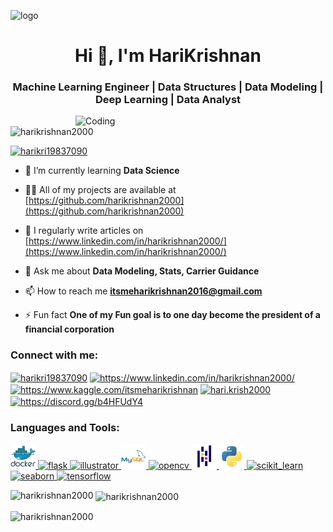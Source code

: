 ![logo](https://nodusanalytics.com/wp-content/uploads/2021/03/bi-dashboard-for-website.gif)
<h1 align="center">Hi 👋, I'm HariKrishnan</h1>
<h3 align="center">Machine Learning Engineer | Data Structures | Data Modeling | Deep Learning | Data Analyst</h3>
<img align="right" alt="Coding" width="400" src="https://indoanalytica.com/static/images/data-science-2.gif">
<p align="left"> <img src="https://komarev.com/ghpvc/?username=harikrishnan2000&label=Profile%20views&color=0e75b6&style=flat" alt="harikrishnan2000" /> </p>

<p align="left"> <a href="https://twitter.com/harikri19837090" target="blank"><img src="https://img.shields.io/twitter/follow/harikri19837090?logo=twitter&style=for-the-badge" alt="harikri19837090" /></a> </p>

- 🌱 I’m currently learning **Data Science**

- 👨‍💻 All of my projects are available at [https://github.com/harikrishnan2000](https://github.com/harikrishnan2000)

- 📝 I regularly write articles on [https://www.linkedin.com/in/harikrishnan2000/](https://www.linkedin.com/in/harikrishnan2000/)

- 💬 Ask me about **Data Modeling, Stats, Carrier Guidance**

- 📫 How to reach me **itsmeharikrishnan2016@gmail.com**

- ⚡ Fun fact **One of my Fun goal is to one day become the president of a financial corporation**

<h3 align="left">Connect with me:</h3>
<p align="left">
<a href="https://twitter.com/harikri19837090" target="blank"><img align="center" src="https://raw.githubusercontent.com/rahuldkjain/github-profile-readme-generator/master/src/images/icons/Social/twitter.svg" alt="harikri19837090" height="30" width="40" /></a>
<a href="https://linkedin.com/in/https://www.linkedin.com/in/harikrishnan2000/" target="blank"><img align="center" src="https://raw.githubusercontent.com/rahuldkjain/github-profile-readme-generator/master/src/images/icons/Social/linked-in-alt.svg" alt="https://www.linkedin.com/in/harikrishnan2000/" height="30" width="40" /></a>
<a href="https://kaggle.com/https://www.kaggle.com/itsmeharikrishnan" target="blank"><img align="center" src="https://raw.githubusercontent.com/rahuldkjain/github-profile-readme-generator/master/src/images/icons/Social/kaggle.svg" alt="https://www.kaggle.com/itsmeharikrishnan" height="30" width="40" /></a>
<a href="https://instagram.com/hari.krish2000" target="blank"><img align="center" src="https://raw.githubusercontent.com/rahuldkjain/github-profile-readme-generator/master/src/images/icons/Social/instagram.svg" alt="hari.krish2000" height="30" width="40" /></a>
<a href="https://discord.gg/https://discord.gg/b4HFUdY4" target="blank"><img align="center" src="https://raw.githubusercontent.com/rahuldkjain/github-profile-readme-generator/master/src/images/icons/Social/discord.svg" alt="https://discord.gg/b4HFUdY4" height="30" width="40" /></a>
</p>

<h3 align="left">Languages and Tools:</h3>
<p align="left"> <a href="https://www.docker.com/" target="_blank" rel="noreferrer"> <img src="https://raw.githubusercontent.com/devicons/devicon/master/icons/docker/docker-original-wordmark.svg" alt="docker" width="40" height="40"/> </a> <a href="https://flask.palletsprojects.com/" target="_blank" rel="noreferrer"> <img src="https://www.vectorlogo.zone/logos/pocoo_flask/pocoo_flask-icon.svg" alt="flask" width="40" height="40"/> </a> <a href="https://www.adobe.com/in/products/illustrator.html" target="_blank" rel="noreferrer"> <img src="https://www.vectorlogo.zone/logos/adobe_illustrator/adobe_illustrator-icon.svg" alt="illustrator" width="40" height="40"/> </a> <a href="https://www.mysql.com/" target="_blank" rel="noreferrer"> <img src="https://raw.githubusercontent.com/devicons/devicon/master/icons/mysql/mysql-original-wordmark.svg" alt="mysql" width="40" height="40"/> </a> <a href="https://opencv.org/" target="_blank" rel="noreferrer"> <img src="https://www.vectorlogo.zone/logos/opencv/opencv-icon.svg" alt="opencv" width="40" height="40"/> </a> <a href="https://pandas.pydata.org/" target="_blank" rel="noreferrer"> <img src="https://raw.githubusercontent.com/devicons/devicon/2ae2a900d2f041da66e950e4d48052658d850630/icons/pandas/pandas-original.svg" alt="pandas" width="40" height="40"/> </a> <a href="https://www.python.org" target="_blank" rel="noreferrer"> <img src="https://raw.githubusercontent.com/devicons/devicon/master/icons/python/python-original.svg" alt="python" width="40" height="40"/> </a> <a href="https://scikit-learn.org/" target="_blank" rel="noreferrer"> <img src="https://upload.wikimedia.org/wikipedia/commons/0/05/Scikit_learn_logo_small.svg" alt="scikit_learn" width="40" height="40"/> </a> <a href="https://seaborn.pydata.org/" target="_blank" rel="noreferrer"> <img src="https://seaborn.pydata.org/_images/logo-mark-lightbg.svg" alt="seaborn" width="40" height="40"/> </a> <a href="https://www.tensorflow.org" target="_blank" rel="noreferrer"> <img src="https://www.vectorlogo.zone/logos/tensorflow/tensorflow-icon.svg" alt="tensorflow" width="40" height="40"/> </a> </p>

<p><img align="left" src="https://github-readme-stats.vercel.app/api/top-langs?username=harikrishnan2000&show_icons=true&locale=en&layout=compact" alt="harikrishnan2000" /></p>

<p>&nbsp;<img align="center" src="https://github-readme-stats.vercel.app/api?username=harikrishnan2000&show_icons=true&locale=en" alt="harikrishnan2000" /></p>

<p><img align="center" src="https://github-readme-streak-stats.herokuapp.com/?user=harikrishnan2000&" alt="harikrishnan2000" /></p>
